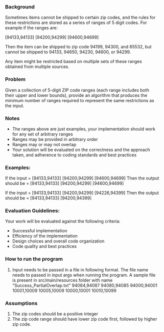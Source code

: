 ### Background
Sometimes items cannot be shipped to certain zip codes, and the rules for these restrictions are stored as a series of ranges of 5 digit codes. For example if the ranges are:

[94133,94133] [94200,94299] [94600,94699]

Then the item can be shipped to zip code 94199, 94300, and 65532, but cannot be shipped to 94133, 94650, 94230, 94600, or 94299.

Any item might be restricted based on multiple sets of these ranges obtained from multiple sources.

### Problem
Given a collection of 5-digit ZIP code ranges (each range includes both their upper and lower bounds), provide an algorithm that produces the minimum number of ranges required to represent the same restrictions as the input.

### Notes
- The ranges above are just examples, your implementation should work for any set of arbitrary ranges
- Ranges may be provided in arbitrary order
- Ranges may or may not overlap
- Your solution will be evaluated on the correctness and the approach taken, and adherence to coding standards and best practices

### Examples:
If the input = [94133,94133] [94200,94299] [94600,94699]
Then the output should be = [94133,94133] [94200,94299] [94600,94699]

If the input = [94133,94133] [94200,94299] [94226,94399] 
Then the output should be = [94133,94133] [94200,94399]

### Evaluation Guidelines:
Your work will be evaluated against the following criteria:
- Successful implementation
- Efficiency of the implementation
- Design choices and overall code organization
- Code quality and best practices

### How to run the program

1. Input needs to be passed in a file in following format. The file name needs to passed in input args when running the program.
	A sample file is present in src/main/resources folder with name "Success_PartialOverlap.txt"
		94084,94087
		94080,94085
		94000,94001
		10001,10009
		10005,10009
		10000,10001
		10010,10099
		
### Assumptions

1. The zip codes should be a positive integer
2. The zip code range should have lower zip code first, followed by higher zip code.
